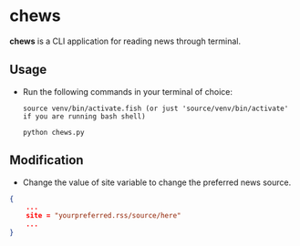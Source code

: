 # chews
**chews** is a CLI application for reading news through terminal.

## Usage
* Run the following commands in your terminal of choice:
           
      source venv/bin/activate.fish (or just 'source/venv/bin/activate' if you are running bash shell)

      python chews.py

## Modification
* Change the value of site variable to change the preferred news source.
```json
{
    ...
    site = "yourpreferred.rss/source/here"
    ...
}
```


